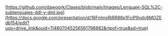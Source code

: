 [https://github.com/dawoork/Clases/blob/main/Images/Lenguaje-SQL%2C-sublenguajes-ddl-y-dml.jpg](https://docs.google.com/presentation/d/16FnlmxRiRR88p1FciP9vdc6MOZEdb154/edit?usp=drive_link&ouid=114807045256561798882&rtpof=true&sd=true)
